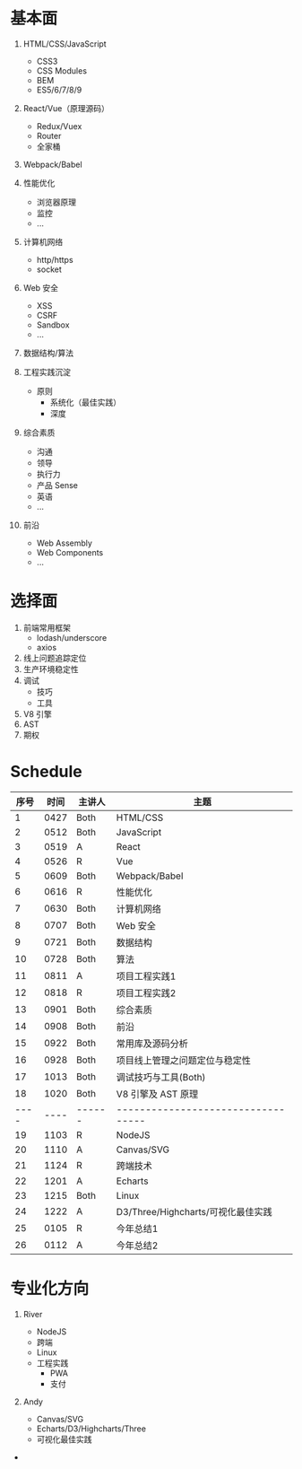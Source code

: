 # 基本面
1. HTML/CSS/JavaScript  
    * CSS3
    * CSS Modules
    * BEM
    * ES5/6/7/8/9
2. React/Vue（原理源码）  
    * Redux/Vuex
    * Router
    * 全家桶
3. Webpack/Babel
4. 性能优化
    * 浏览器原理
    * 监控
    * ...
5. 计算机网络
    * http/https
    * socket
6. Web 安全
    * XSS
    * CSRF
    * Sandbox
    * ...
5. 数据结构/算法
6. 工程实践沉淀
    + 原则
        * 系统化（最佳实践）
        * 深度
7. 综合素质
    + 沟通
    + 领导
    + 执行力
    + 产品 Sense
    + 英语
    + ...

8. 前沿
    + Web Assembly
    + Web Components
    + ...

# 选择面
1. 前端常用框架
    * lodash/underscore
    * axios
2. 线上问题追踪定位
3. 生产环境稳定性
4. 调试
    * 技巧
    * 工具
5. V8 引擎
6. AST
7. 期权

# Schedule
| 序号 | 时间 | 主讲人 |                主题                |
| ---- | ---- | ------ | ---------------------------------- |
| 1    | 0427 | Both   | HTML/CSS                           |
| 2    | 0512 | Both   | JavaScript                         |
| 3    | 0519 | A      | React                              |
| 4    | 0526 | R      | Vue                                |
| 5    | 0609 | Both   | Webpack/Babel                      |
| 6    | 0616 | R      | 性能优化                           |
| 7    | 0630 | Both   | 计算机网络                         |
| 8    | 0707 | Both   | Web 安全                           |
| 9    | 0721 | Both   | 数据结构                           |
| 10   | 0728 | Both   | 算法                               |
| 11   | 0811 | A      | 项目工程实践1                      |
| 12   | 0818 | R      | 项目工程实践2                      |
| 13   | 0901 | Both   | 综合素质                           |
| 14   | 0908 | Both   | 前沿                               |
| 15   | 0922 | Both   | 常用库及源码分析                   |
| 16   | 0928 | Both   | 项目线上管理之问题定位与稳定性     |
| 17   | 1013 | Both   | 调试技巧与工具(Both)               |
| 18   | 1020 | Both   | V8 引擎及 AST 原理                 |
| ---- | ---- | ------ | ---------------------------------- |
| 19   | 1103 | R      | NodeJS                             |
| 20   | 1110 | A      | Canvas/SVG                         |
| 21   | 1124 | R      | 跨端技术                           |
| 22   | 1201 | A      | Echarts                            |
| 23   | 1215 | Both   | Linux                              |
| 24   | 1222 | A      | D3/Three/Highcharts/可视化最佳实践 |
| 25   | 0105 | R      | 今年总结1                          |
| 26   | 0112 | A      | 今年总结2                          |


# 专业化方向
1. River
    * NodeJS
    * 跨端
    * Linux
    * 工程实践
        + PWA
        + 支付

2. Andy
    * Canvas/SVG
    * Echarts/D3/Highcharts/Three
    * 可视化最佳实践
-
